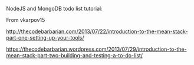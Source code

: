 NodeJS and MongoDB todo list tutorial:

From vkarpov15

http://thecodebarbarian.com/2013/07/22/introduction-to-the-mean-stack-part-one-setting-up-your-tools/

https://thecodebarbarian.wordpress.com/2013/07/29/introduction-to-the-mean-stack-part-two-building-and-testing-a-to-do-list/
